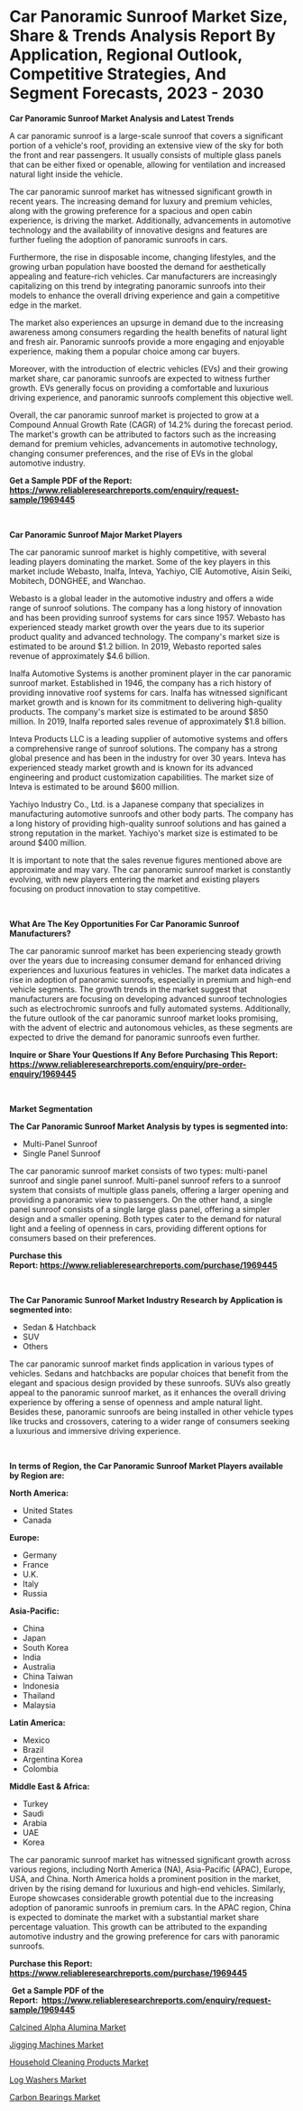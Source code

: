<p><h1>Car Panoramic Sunroof Market Size, Share & Trends Analysis Report By Application, Regional Outlook, Competitive Strategies, And Segment Forecasts, 2023 - 2030</h1></p><p><strong>Car Panoramic Sunroof Market Analysis and Latest Trends</strong></p>
<p><p>A car panoramic sunroof is a large-scale sunroof that covers a significant portion of a vehicle's roof, providing an extensive view of the sky for both the front and rear passengers. It usually consists of multiple glass panels that can be either fixed or openable, allowing for ventilation and increased natural light inside the vehicle.</p><p>The car panoramic sunroof market has witnessed significant growth in recent years. The increasing demand for luxury and premium vehicles, along with the growing preference for a spacious and open cabin experience, is driving the market. Additionally, advancements in automotive technology and the availability of innovative designs and features are further fueling the adoption of panoramic sunroofs in cars.</p><p>Furthermore, the rise in disposable income, changing lifestyles, and the growing urban population have boosted the demand for aesthetically appealing and feature-rich vehicles. Car manufacturers are increasingly capitalizing on this trend by integrating panoramic sunroofs into their models to enhance the overall driving experience and gain a competitive edge in the market.</p><p>The market also experiences an upsurge in demand due to the increasing awareness among consumers regarding the health benefits of natural light and fresh air. Panoramic sunroofs provide a more engaging and enjoyable experience, making them a popular choice among car buyers.</p><p>Moreover, with the introduction of electric vehicles (EVs) and their growing market share, car panoramic sunroofs are expected to witness further growth. EVs generally focus on providing a comfortable and luxurious driving experience, and panoramic sunroofs complement this objective well.</p><p>Overall, the car panoramic sunroof market is projected to grow at a Compound Annual Growth Rate (CAGR) of 14.2% during the forecast period. The market's growth can be attributed to factors such as the increasing demand for premium vehicles, advancements in automotive technology, changing consumer preferences, and the rise of EVs in the global automotive industry.</p></p>
<p><strong>Get a Sample PDF of the Report:&nbsp; <a href="https://www.reliableresearchreports.com/enquiry/request-sample/1969445">https://www.reliableresearchreports.com/enquiry/request-sample/1969445</a></strong></p>
<p>&nbsp;</p>
<p><strong>Car Panoramic Sunroof Major Market Players</strong></p>
<p><p>The car panoramic sunroof market is highly competitive, with several leading players dominating the market. Some of the key players in this market include Webasto, Inalfa, Inteva, Yachiyo, CIE Automotive, Aisin Seiki, Mobitech, DONGHEE, and Wanchao.</p><p>Webasto is a global leader in the automotive industry and offers a wide range of sunroof solutions. The company has a long history of innovation and has been providing sunroof systems for cars since 1957. Webasto has experienced steady market growth over the years due to its superior product quality and advanced technology. The company's market size is estimated to be around $1.2 billion. In 2019, Webasto reported sales revenue of approximately $4.6 billion.</p><p>Inalfa Automotive Systems is another prominent player in the car panoramic sunroof market. Established in 1946, the company has a rich history of providing innovative roof systems for cars. Inalfa has witnessed significant market growth and is known for its commitment to delivering high-quality products. The company's market size is estimated to be around $850 million. In 2019, Inalfa reported sales revenue of approximately $1.8 billion.</p><p>Inteva Products LLC is a leading supplier of automotive systems and offers a comprehensive range of sunroof solutions. The company has a strong global presence and has been in the industry for over 30 years. Inteva has experienced steady market growth and is known for its advanced engineering and product customization capabilities. The market size of Inteva is estimated to be around $600 million.</p><p>Yachiyo Industry Co., Ltd. is a Japanese company that specializes in manufacturing automotive sunroofs and other body parts. The company has a long history of providing high-quality sunroof solutions and has gained a strong reputation in the market. Yachiyo's market size is estimated to be around $400 million.</p><p>It is important to note that the sales revenue figures mentioned above are approximate and may vary. The car panoramic sunroof market is constantly evolving, with new players entering the market and existing players focusing on product innovation to stay competitive.</p></p>
<p>&nbsp;</p>
<p><strong>What Are The Key Opportunities For Car Panoramic Sunroof Manufacturers?</strong></p>
<p><p>The car panoramic sunroof market has been experiencing steady growth over the years due to increasing consumer demand for enhanced driving experiences and luxurious features in vehicles. The market data indicates a rise in adoption of panoramic sunroofs, especially in premium and high-end vehicle segments. The growth trends in the market suggest that manufacturers are focusing on developing advanced sunroof technologies such as electrochromic sunroofs and fully automated systems. Additionally, the future outlook of the car panoramic sunroof market looks promising, with the advent of electric and autonomous vehicles, as these segments are expected to drive the demand for panoramic sunroofs even further.</p></p>
<p><strong>Inquire or Share Your Questions If Any Before Purchasing This Report: <a href="https://www.reliableresearchreports.com/enquiry/pre-order-enquiry/1969445">https://www.reliableresearchreports.com/enquiry/pre-order-enquiry/1969445</a></strong></p>
<p>&nbsp;</p>
<p><strong>Market Segmentation</strong></p>
<p><strong>The Car Panoramic Sunroof Market Analysis by types is segmented into:</strong></p>
<p><ul><li>Multi-Panel Sunroof</li><li>Single Panel Sunroof</li></ul></p>
<p><p>The car panoramic sunroof market consists of two types: multi-panel sunroof and single panel sunroof. Multi-panel sunroof refers to a sunroof system that consists of multiple glass panels, offering a larger opening and providing a panoramic view to passengers. On the other hand, a single panel sunroof consists of a single large glass panel, offering a simpler design and a smaller opening. Both types cater to the demand for natural light and a feeling of openness in cars, providing different options for consumers based on their preferences.</p></p>
<p><strong>Purchase this Report:&nbsp;<a href="https://www.reliableresearchreports.com/purchase/1969445">https://www.reliableresearchreports.com/purchase/1969445</a></strong></p>
<p>&nbsp;</p>
<p><strong>The Car Panoramic Sunroof Market Industry Research by Application is segmented into:</strong></p>
<p><ul><li>Sedan & Hatchback</li><li>SUV</li><li>Others</li></ul></p>
<p><p>The car panoramic sunroof market finds application in various types of vehicles. Sedans and hatchbacks are popular choices that benefit from the elegant and spacious design provided by these sunroofs. SUVs also greatly appeal to the panoramic sunroof market, as it enhances the overall driving experience by offering a sense of openness and ample natural light. Besides these, panoramic sunroofs are being installed in other vehicle types like trucks and crossovers, catering to a wider range of consumers seeking a luxurious and immersive driving experience.</p></p>
<p>&nbsp;</p>
<p><strong>In terms of Region, the Car Panoramic Sunroof Market Players available by Region are:</strong></p>
<p>
    <p> <strong> North America: </strong>
        <ul>
            <li>United States</li>
            <li>Canada</li>
        </ul>
        </p> 
    <p> <strong> Europe: </strong>
        <ul>
            <li>Germany</li>
            <li>France</li>
            <li>U.K.</li>
            <li>Italy</li>
            <li>Russia</li>
        </ul>
        </p> 
    <p> <strong> Asia-Pacific: </strong>
        <ul>
            <li>China</li>
            <li>Japan</li>
            <li>South Korea</li>
            <li>India</li>
            <li>Australia</li>
            <li>China Taiwan</li>
            <li>Indonesia</li>
            <li>Thailand</li>
            <li>Malaysia</li>
        </ul>
        </p> 
    <p> <strong> Latin America: </strong>
        <ul>
            <li>Mexico</li>
            <li>Brazil</li>
            <li>Argentina Korea</li>
            <li>Colombia</li>
        </ul>
        </p> 
    <p> <strong> Middle East & Africa: </strong>
        <ul>
            <li>Turkey</li>
            <li>Saudi</li>
            <li>Arabia</li>
            <li>UAE</li>
            <li>Korea</li>
        </ul>
    </p>
    </p>
<p><p>The car panoramic sunroof market has witnessed significant growth across various regions, including North America (NA), Asia-Pacific (APAC), Europe, USA, and China. North America holds a prominent position in the market, driven by the rising demand for luxurious and high-end vehicles. Similarly, Europe showcases considerable growth potential due to the increasing adoption of panoramic sunroofs in premium cars. In the APAC region, China is expected to dominate the market with a substantial market share percentage valuation. This growth can be attributed to the expanding automotive industry and the growing preference for cars with panoramic sunroofs.</p></p>
<p><strong>Purchase this Report: <a href="https://www.reliableresearchreports.com/purchase/1969445">https://www.reliableresearchreports.com/purchase/1969445</a></strong></p>
<p>&nbsp;<strong>Get a Sample PDF of the Report:&nbsp;&nbsp;<a href="https://www.reliableresearchreports.com/enquiry/request-sample/1969445">https://www.reliableresearchreports.com/enquiry/request-sample/1969445</a></strong></p>
<p><strong></strong></p>
<p><p><a href="https://medium.com/@laurenbrown1918/calcined-alpha-alumina-market-comprehensive-assessment-by-type-application-and-geography-a66155da334a">Calcined Alpha Alumina Market</a></p><p><a href="https://www.linkedin.com/pulse/jigging-machines-market-research-report-provides-thorough-kmt8e/">Jigging Machines Market</a></p><p><a href="https://medium.com/@joycelucas56/household-cleaning-products-market-the-key-to-successful-business-strategy-forecast-till-2030-d8defd92974d">Household Cleaning Products Market</a></p><p><a href="https://www.linkedin.com/pulse/decoding-log-washers-market-deep-dive-latest-trends-d0kse/">Log Washers Market</a></p><p><a href="https://www.linkedin.com/pulse/carbon-bearings-market-size-2023-2030-global-industrial-uvn9c/">Carbon Bearings Market</a></p></p>